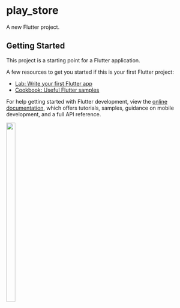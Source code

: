# play_store

A new Flutter project.

## Getting Started

This project is a starting point for a Flutter application.

A few resources to get you started if this is your first Flutter project:

- [Lab: Write your first Flutter app](https://docs.flutter.dev/get-started/codelab)
- [Cookbook: Useful Flutter samples](https://docs.flutter.dev/cookbook)

For help getting started with Flutter development, view the
[online documentation](https://docs.flutter.dev/), which offers tutorials,
samples, guidance on mobile development, and a full API reference.



 <p float="center">

  <img src="https://user-images.githubusercontent.com/116253924/226681844-ded74118-cf71-4568-8951-7e9e72d2fafe.png" width=22% height=35%>


  
<!--   
  <img src="https://user-images.githubusercontent.com/116253924/225078037-e339db26-b101-4c5e-a677-c81578132fd4.png" width=22% height=35%>

  <img src="https://user-images.githubusercontent.com/116253924/225078062-0edff514-36e6-4c72-a6d4-31000d158121.png" width=22% height=35%>
  
  <img src="https://user-images.githubusercontent.com/115551640/214288047-3ab7b6b1-2ae9-4f74-9a04-42f4fb88a063.png" width=22% height=35%>
  -->


  </p>
  
  
